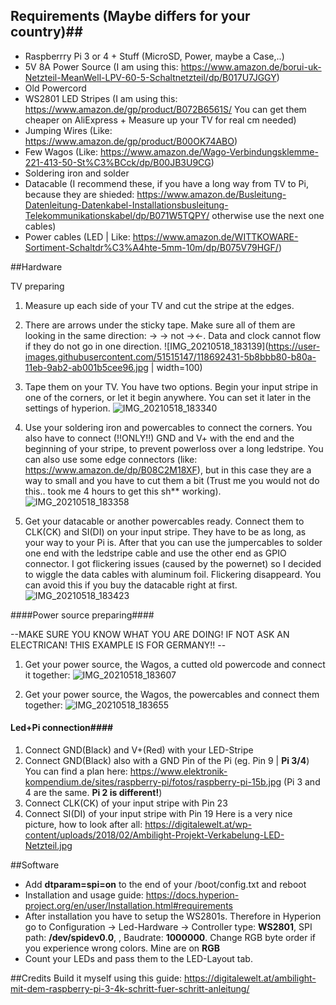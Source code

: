 ## Requirements (Maybe differs for your country)##

- Raspberrry Pi 3 or 4 + Stuff (MicroSD, Power, maybe a Case,..)
- 5V 8A Power Source (I am using this: https://www.amazon.de/borui-uk-Netzteil-MeanWell-LPV-60-5-Schaltnetzteil/dp/B017U7JGGY)
- Old Powercord
- WS2801 LED Stripes (I am using this: https://www.amazon.de/gp/product/B072B6561S/ You can get them cheaper on AliExpress + Measure up your TV for real cm needed)
- Jumping Wires (Like: https://www.amazon.de/gp/product/B00OK74ABO)
- Few Wagos (Like: https://www.amazon.de/Wago-Verbindungsklemme-221-413-50-St%C3%BCck/dp/B00JB3U9CG)
- Soldering iron and solder
- Datacable (I recommend these, if you have a long way from TV to Pi, because they are shieded: https://www.amazon.de/Busleitung-Datenleitung-Datenkabel-Installationsbusleitung-Telekommunikationskabel/dp/B071W5TQPY/ otherwise use the next one cables)
- Power cables (LED | Like: https://www.amazon.de/WITTKOWARE-Sortiment-Schaltdr%C3%A4hte-5mm-10m/dp/B075V79HGF/)


##Hardware

TV preparing

1. Measure up each side of your TV and cut the stripe at the edges.
2. There are arrows under the sticky tape. Make sure all of them are looking in the same direction: -> -> not -><-. Data and clock cannot flow if they do not go in one direction.
![IMG_20210518_183139](https://user-images.githubusercontent.com/51515147/118692431-5b8bbb80-b80a-11eb-9ab2-ab001b5cee96.jpg  | width=100)

3. Tape them on your TV. You have two options. Begin your input stripe in one of the corners, or let it begin anywhere. You can set it later in the settings of hyperion.
![IMG_20210518_183340](https://user-images.githubusercontent.com/51515147/118692535-79592080-b80a-11eb-926d-e5fd76c859a3.jpg)

4. Use your soldering iron and powercables to connect the corners. You also have to connect (!!ONLY!!) GND and V+ with the end and the beginning of your stripe, to prevent powerloss over a long ledstripe.
You can also use some edge connectors (like: https://www.amazon.de/dp/B08C2M18XF), but in this case they are a way to small and you have to cut them a bit (Trust me you would not do this.. took me 4 hours to get this sh\*\* working).
![IMG_20210518_183358](https://user-images.githubusercontent.com/51515147/118692379-43b43780-b80a-11eb-8dfc-9937718eb3eb.jpg)

5. Get your datacable or another powercables ready. Connect them to CLK(CK) and SI(DI) on your input stripe. They have to be as long, as your way to your Pi is. After that you can use the jumpercables to solder one end with the ledstripe cable and use the other end as GPIO connector. I got flickering issues (caused by the powernet) so I decided to wiggle the data cables with aluminum foil. Flickering disappeard. You can avoid this if you buy the datacable right at first. 
![IMG_20210518_183423](https://user-images.githubusercontent.com/51515147/118692578-8413b580-b80a-11eb-8613-8e5b7019bec2.jpg)

####Power source preparing####

--MAKE SURE YOU KNOW WHAT YOU ARE DOING! IF NOT ASK AN ELECTRICAN! THIS EXAMPLE IS FOR GERMANY!! --

1. Get your power source, the Wagos, a cutted old powercode and connect it together:
![IMG_20210518_183607](https://user-images.githubusercontent.com/51515147/118692940-de147b00-b80a-11eb-9a4c-546f48545994.jpg)

2. Get your power source, the Wagos, the powercables and connect them together:
![IMG_20210518_183655](https://user-images.githubusercontent.com/51515147/118692957-e371c580-b80a-11eb-9a01-862b02246ae0.jpg)

#### Led+Pi connection####
1. Connect GND(Black) and V+(Red) with your LED-Stripe
2. Connect GND(Black) also with a GND Pin of the Pi (eg. Pin 9 | **Pi 3/4**) You can find a plan here: https://www.elektronik-kompendium.de/sites/raspberry-pi/fotos/raspberry-pi-15b.jpg (Pi 3 and 4 are the same. **Pi 2 is different!**)
3. Connect CLK(CK) of your input stripe with Pin 23
4. Connect SI(DI) of your input stripe with Pin 19
Here is a very nice picture, how to look after all: https://digitalewelt.at/wp-content/uploads/2018/02/Ambilight-Projekt-Verkabelung-LED-Netzteil.jpg

##Software
- Add **dtparam=spi=on** to the end of your /boot/config.txt and reboot
- Installation and usage guide: https://docs.hyperion-project.org/en/user/Installation.html#requirements
- After installation you have to setup the WS2801s. Therefore in Hyperion go to Configuration -> Led-Hardware -> Controller type: **WS2801**, SPI path: **/dev/spidev0.0**, , Baudrate: **1000000**. Change RGB byte order if you experience wrong colors. Mine are on **RGB**
- Count your LEDs and pass them to the LED-Layout tab. 

##Credits
Build it myself using this guide: https://digitalewelt.at/ambilight-mit-dem-raspberry-pi-3-4k-schritt-fuer-schritt-anleitung/
